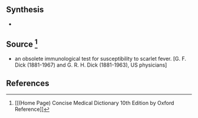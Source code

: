 ## Synthesis
- 
## Source [^1]
- an obsolete immunological test for susceptibility to scarlet fever. \[G. F. Dick (1881-1967) and G. R. H. Dick (1881-1963), US physicians]
## References

[^1]: [[(Home Page) Concise Medical Dictionary 10th Edition by Oxford Reference]]